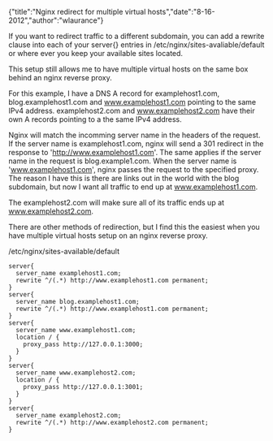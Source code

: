 {"title":"Nginx redirect for multiple virtual hosts","date":"8-16-2012","author":"wlaurance"}

If you want to redirect traffic to a different subdomain, you can add a
rewrite clause into each of your server{} entries in
/etc/nginx/sites-avaliable/default or where ever you keep your available
sites located. 

This setup still allows me to have multiple virtual hosts on the same
box behind an nginx reverse proxy.

For this example, I have a DNS A record for examplehost1.com,
blog.examplehost1.com and www.examplehost1.com pointing to the same IPv4
address. examplehost2.com and www.examplehost2.com have their own A
records pointing to a the same IPv4 address.

Nginx will match the incomming server name in the headers of the
request. If the server name is examplehost1.com, nginx will send a 301
redirect in the response to 'http://www.examplehost1.com'. The same
applies if the server name in the request is blog.example1.com. When the
server name is 'www.examplehost1.com', nginx passes the request to the
specified proxy. The reason I have this is there are links out in the
world with the blog subdomain, but now I want all traffic to end up at
www.examplehost1.com.

The examplehost2.com will make sure all of its traffic ends up at
www.examplehost2.com.

There are other methods of redirection, but I find this the easiest when
you have multiple virtual hosts setup on an nginx reverse proxy.


/etc/nginx/sites-available/default
```
server{
  server_name examplehost1.com;
  rewrite ^/(.*) http://www.examplehost1.com permanent;
}
server{
  server_name blog.examplehost1.com;
  rewrite ^/(.*) http://www.examplehost1.com permanent;
}
server{
  server_name www.examplehost1.com;
  location / {
    proxy_pass http://127.0.0.1:3000;
  }
}
server{
  server_name www.examplehost2.com;
  location / {
    proxy_pass http://127.0.0.1:3001;
  }
}
server{
  server_name examplehost2.com;
  rewrite ^/(.*) http://www.examplehost2.com permanent; 
}
```
